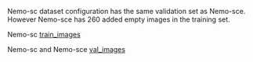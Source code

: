 Nemo-sc dataset configuration has the same validation set as Nemo-sce. However Nemo-sce has 260 added empty images in the training set. 

Nemo-sc [train_images](https://nevada.box.com/s/bu87x2vm0cqbireftlpacoytbi6jc4k6)

Nemo-sc and Nemo-sce [val_images](https://nevada.box.com/s/5yzf7ks1taz3667er8iq7kqe7ooh3x6w)
